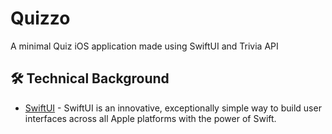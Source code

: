 # Quizzo

A minimal Quiz iOS application made using SwiftUI and Trivia API

## 🛠 Technical Background
- [SwiftUI](https://developer.apple.com/documentation/swiftui/) - SwiftUI is an innovative, exceptionally simple way to build user interfaces across all Apple platforms with the power of Swift.
